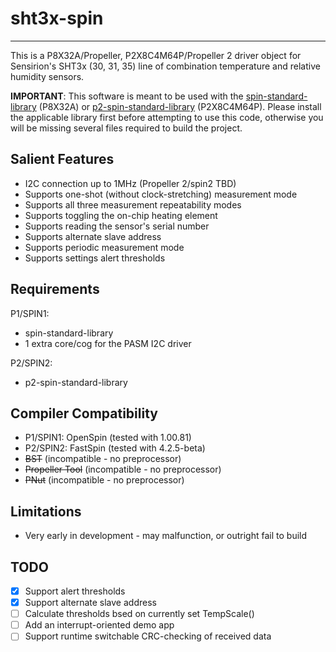 # sht3x-spin
------------

This is a P8X32A/Propeller, P2X8C4M64P/Propeller 2 driver object for Sensirion's SHT3x (30, 31, 35) line of combination temperature and relative humidity sensors.

**IMPORTANT**: This software is meant to be used with the [spin-standard-library](https://github.com/avsa242/spin-standard-library) (P8X32A) or [p2-spin-standard-library](https://github.com/avsa242/p2-spin-standard-library) (P2X8C4M64P). Please install the applicable library first before attempting to use this code, otherwise you will be missing several files required to build the project.

## Salient Features

* I2C connection up to 1MHz (Propeller 2/spin2 TBD)
* Supports one-shot (without clock-stretching) measurement mode
* Supports all three measurement repeatability modes
* Supports toggling the on-chip heating element
* Supports reading the sensor's serial number
* Supports alternate slave address
* Supports periodic measurement mode
* Supports settings alert thresholds

## Requirements

P1/SPIN1:
* spin-standard-library
* 1 extra core/cog for the PASM I2C driver

P2/SPIN2:
* p2-spin-standard-library

## Compiler Compatibility

* P1/SPIN1: OpenSpin (tested with 1.00.81)
* P2/SPIN2: FastSpin (tested with 4.2.5-beta)
* ~~BST~~ (incompatible - no preprocessor)
* ~~Propeller Tool~~ (incompatible - no preprocessor)
* ~~PNut~~ (incompatible - no preprocessor)

## Limitations

* Very early in development - may malfunction, or outright fail to build

## TODO
- [x] Support alert thresholds
- [x] Support alternate slave address
- [ ] Calculate thresholds bsed on currently set TempScale()
- [ ] Add an interrupt-oriented demo app
- [ ] Support runtime switchable CRC-checking of received data
